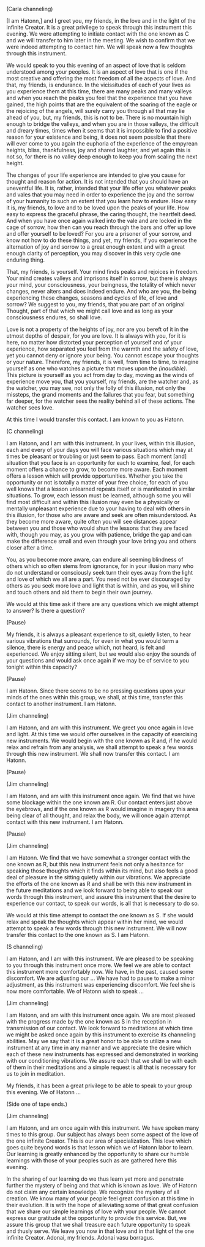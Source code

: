 <p class="channel-type">(Carla channeling)</p>
<p>[I am Hatonn,] and I greet you, my friends, in the love and in the light of the infinite Creator. It is a great privilege to speak through this instrument this evening. We were attempting to initiate contact with the one known as C and we will transfer to him later in the meeting. We wish to confirm that we were indeed attempting to contact him. We will speak now a few thoughts through this instrument.</p>
<p>We would speak to you this evening of an aspect of love that is seldom understood among your peoples. It is an aspect of love that is one if the most creative and offering the most freedom of all the aspects of love. And that, my friends, is endurance. In the vicissitudes of each of your lives as you experience them at this time, there are many peaks and many valleys and when you reach the peaks you feel that the experience that you have gained, the high points that are the equivalent of the soaring of the eagle or the rejoicing of the angels, will surely carry you through all that may lie ahead of you, but, my friends, this is not to be. There is no mountain high enough to bridge the valleys, and when you are in those valleys, the difficult and dreary times, times when it seems that it is impossible to find a positive reason for your existence and being, it does not seem possible that there will ever come to you again the euphoria of the experience of the empyrean heights, bliss, thankfulness, joy and shared laughter, and yet again this is not so, for there is no valley deep enough to keep you from scaling the next height.</p>
<p>The changes of your life experience are intended to give you cause for thought and reason for action. It is not intended that you should have an uneventful life. It is, rather, intended that your life offer you whatever peaks and vales that you may need in order to experience the joy and the sorrow of your humanity to such an extent that you learn how to endure. How easy it is, my friends, to love and to be loved upon the peaks of your life. How easy to express the graceful phrase, the caring thought, the heartfelt deed. And when you have once again walked into the vale and are locked in the cage of sorrow, how then can you reach through the bars and offer up love and offer yourself to be loved? For you are a prisoner of your sorrow, and know not how to do these things, and yet, my friends, if you experience the alternation of joy and sorrow to a great enough extent and with a great enough clarity of perception, you may discover in this very cycle one enduring thing.</p>
<p>That, my friends, is yourself. Your mind finds peaks and rejoices in freedom. Your mind creates valleys and imprisons itself in sorrow, but there is always your mind, your consciousness, your beingness, the totality of which never changes, never alters and does indeed endure. And who are you, the being experiencing these changes, seasons and cycles of life, of love and sorrow? We suggest to you, my friends, that you are part of an original Thought, part of that which we might call love and as long as your consciousness endures, so shall love.</p>
<p>Love is not a property of the heights of joy, nor are you bereft of it in the utmost depths of despair, for you are love. It is always with you, for it is here, no matter how distorted your perception of yourself and of your experience, how separated you feel from the warmth and the safety of love, yet you cannot deny or ignore your being. You cannot escape your thoughts or your nature. Therefore, my friends, it is well, from time to time, to imagine yourself as one who watches a picture that moves upon the <em>(inaudible)</em>. This picture is yourself as you act from day to day, moving as the winds of experience move you, that you yourself, my friends, are the watcher and, as the watcher, you may see, not only the folly of this illusion, not only the missteps, the grand moments and the failures that you fear, but something far deeper, for the watcher sees the reality behind all of these actions. The watcher sees love.</p>
<p>At this time I would transfer this contact. I am known to you as Hatonn.</p>
<p class="channel-type">(C channeling)</p>
<p>I am Hatonn, and I am with this instrument. In your lives, within this illusion, each and every of your days you will face various situations which may at times be pleasant or troubling or just seem to pass. Each moment [and] situation that you face is an opportunity for each to examine, feel, for each moment offers a chance to grow, to become more aware. Each moment offers a lesson which will provide opportunities. Whether you take the opportunity or not is totally a matter of your free choice, for each of you well knows that a lesson unlearned repeats itself or is manifested in similar situations. To grow, each lesson must be learned, although some you will find most difficult and within this illusion may even be a physically or mentally unpleasant experience due to your having to deal with others in this illusion, for those who are aware and seek are often misunderstood. As they become more aware, quite often you will see distances appear between you and those who would shun the lessons that they are faced with, though you may, as you grow with patience, bridge the gap and can make the difference small and even through your love bring you and others closer after a time.</p>
<p>You, as you become more aware, can endure all seeming blindness of others which so often stems from ignorance, for in your illusion many who do not understand or consciously seek turn their eyes away from the light and love of which we all are a part. You need not be ever discouraged by others as you seek more love and light that is within, and as you, will shine and touch others and aid them to begin their own journey.</p>
<p>We would at this time ask if there are any questions which we might attempt to answer? Is there a question?</p>
<p class="comment">(Pause)</p>
<p>My friends, it is always a pleasant experience to sit, quietly listen, to hear various vibrations that surrounds, for even in what you would term a silence, there is energy and peace which, not heard, is felt and experienced. We enjoy sitting silent, but we would also enjoy the sounds of your questions and would ask once again if we may be of service to you tonight within this capacity?</p>
<p class="comment">(Pause)</p>
<p>I am Hatonn. Since there seems to be no pressing questions upon your minds of the ones within this group, we shall, at this time, transfer this contact to another instrument. I am Hatonn.</p>
<p class="channel-type">(Jim channeling)</p>
<p>I am Hatonn, and am with this instrument. We greet you once again in love and light. At this time we would offer ourselves in the capacity of exercising new instruments. We would begin with the one known as R and, if he would relax and refrain from any analysis, we shall attempt to speak a few words through this new instrument. We shall now transfer this contact. I am Hatonn.</p>
<p class="comment">(Pause)</p>
<p class="channel-type">(Jim channeling)</p>
<p>I am Hatonn, and am with this instrument once again. We find that we have some blockage within the one known am R. Our contact enters just above the eyebrows, and if the one known as R would imagine in imagery this area being clear of all thought, and relax the body, we will once again attempt contact with this new instrument. I am Hatonn.</p>
<p class="comment">(Pause)</p>
<p class="channel-type">(Jim channeling)</p>
<p>I am Hatonn. We find that we have somewhat a stronger contact with the one known as R, but this new instrument feels not only a hesitance for speaking those thoughts which it finds within its mind, but also feels a good deal of pleasure in the sitting quietly within our vibrations. We appreciate the efforts of the one known as R and shall be with this new instrument in the future meditations and we look forward to being able to speak our words through this instrument, and assure this instrument that the desire to experience our contact, to speak our words, is all that is necessary to do so.</p>
<p>We would at this time attempt to contact the one known as S. If she would relax and speak the thoughts which appear within her mind, we would attempt to speak a few words through this new instrument. We will now transfer this contact to the one known as S. I am Hatonn.</p>
<p class="channel-type">(S channeling)</p>
<p>I am Hatonn, and I am with this instrument. We are pleased to be speaking to you through this instrument once more. We feel we are able to contact this instrument more comfortably now. We have, in the past, caused some discomfort. We are adjusting our … We have had to pause to make a minor adjustment, as this instrument was experiencing discomfort. We feel she is now more comfortable. We of Hatonn wish to speak …</p>
<p class="channel-type">(Jim channeling)</p>
<p>I am Hatonn, and am with this instrument once again. We are most pleased with the progress made by the one known as S in the reception in transmission of our contact. We look forward to meditations at which time we might be asked once again by this instrument to exercise its channeling abilities. May we say that it is a great honor to be able to utilize a new instrument at any time in any manner and we appreciate the desire which each of these new instruments has expressed and demonstrated in working with our conditioning vibrations. We assure each that we shall be with each of them in their meditations and a simple request is all that is necessary for us to join in meditation.</p>
<p>My friends, it has been a great privilege to be able to speak to your group this evening. We of Hatonn …</p>
<p class="comment">(Side one of tape ends.)</p>
<p class="channel-type">(Jim channeling)</p>
<p>I am Hatonn, and am once again with this instrument. We have spoken many times to this group. Our subject has always been some aspect of the love of the one infinite Creator. This is our area of specialization. This love which goes quite beyond words is that lesson which we of Hatonn labor to learn. Our learning is greatly enhanced by the opportunity to share our humble learnings with those of your peoples such as are gathered here this evening.</p>
<p>In the sharing of our learning do we thus learn yet more and penetrate further the mystery of being and that which is known as love. We of Hatonn do not claim any certain knowledge. We recognize the mystery of all creation. We know many of your people feel great confusion at this time in their evolution. It is with the hope of alleviating some of that great confusion that we share our simple learnings of love with your people. We cannot express our gratitude at the opportunity to provide this service. But, we assure this group that we shall treasure each future opportunity to speak and thusly serve. We leave you now in that love and in that light of the one infinite Creator. Adonai, my friends. Adonai vasu borragus.</p>